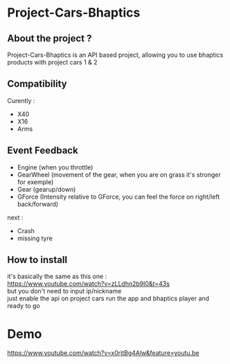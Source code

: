 # Project-Cars-Bhaptics

## About the project ?

Project-Cars-Bhaptics is an API based project, allowing you to use bhaptics products with project cars 1 & 2

## Compatibility

Curently :
- X40
- X16
- Arms

## Event Feedback

- Engine (when you throttle)
- GearWheel (movement of the gear, when you are on grass it's stronger for exemple)
- Gear (gearup/down)
- GForce (Intensity relative to GForce, you can feel the force on right/left back/forward)

next :
- Crash
- missing tyre

## How to install
it's basically the same as this one :  
https://www.youtube.com/watch?v=zLLdhn2b9l0&t=43s  
but you don't need to input ip/nickname  
just enable the api on project cars run the app and bhaptics player and ready to go  

# Demo
https://www.youtube.com/watch?v=x0rjtBg4Alw&feature=youtu.be





